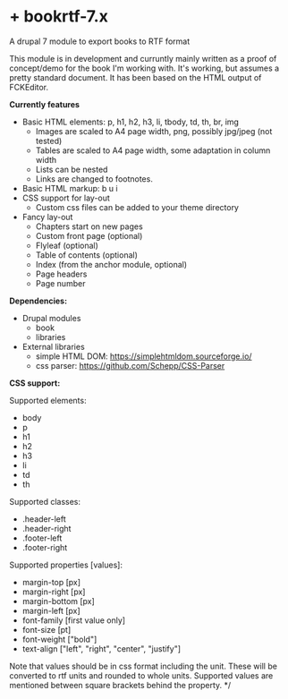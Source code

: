 # +  bookrtf-7.x
A drupal 7 module to export books to RTF format

This module is in development and curruntly mainly written as a proof of
concept/demo for the book I'm working with. It's working, but assumes a
pretty standard document. It has been based on the HTML output of FCKEditor.

**Currently features**
- Basic HTML elements: p, h1, h2, h3, li, tbody, td, th, br, img
  - Images are scaled to A4 page width, png, possibly jpg/jpeg (not tested)
  - Tables are scaled to A4 page width, some adaptation in column width
  - Lists can be nested
  - Links are changed to footnotes.
- Basic HTML markup: b u i
- CSS support for lay-out
  - Custom css files can be added to your theme directory
- Fancy lay-out
  - Chapters start on new pages
  - Custom front page (optional)
  - Flyleaf (optional)
  - Table of contents (optional)
  - Index (from the anchor module, optional)
  - Page headers
  - Page number

**Dependencies:**
- Drupal modules
  - book
  - libraries
- External libraries
  - simple HTML DOM: https://simplehtmldom.sourceforge.io/
  - css parser: https://github.com/Schepp/CSS-Parser

**CSS support:**

Supported elements:
- body
- p
- h1
- h2
- h3
- li
- td 
- th
   
Supported classes: 
- .header-left
- .header-right
- .footer-left
- .footer-right
   
Supported properties \[values]:
- margin-top \[px]
- margin-right \[px]
- margin-bottom \[px]
- margin-left \[px]
- font-family \[first value only]
- font-size \[pt]
- font-weight \["bold"]
- text-align \["left", "right", "center", "justify"]
   
Note that values should be in css format including the unit. These will be
converted to rtf units and rounded to whole units. Supported values are
mentioned between square brackets behind the property. */
